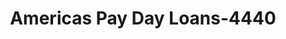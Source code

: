---
f_zip-code: 45102
f_state-code: OH
title: Americas Pay Day Loans-4440
f_phone: 513-752-7535
f_city-only: Amelia
f_address: 1735 E Ohio Pike Amelia
f_location-unique-id: '4440'
slug: americas-pay-day-loans-4440
updated-on: '2024-05-30T13:46:58.046Z'
created-on: '2024-05-30T13:36:59.803Z'
published-on: '2024-05-30T13:54:32.469Z'
f_city-state: cms/city/amelia-oh.md
f_company: cms/company/americas-pay-day-loans.md
f_state: cms/state/ohio.md
layout: '[payday-loan].html'
tags: payday-loan
---
